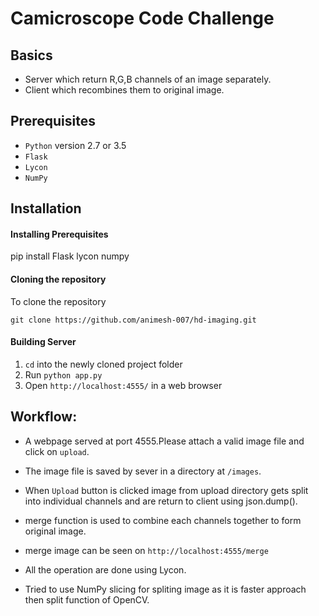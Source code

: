 # Camicroscope Code Challenge

## Basics

* Server which return R,G,B channels of an image separately.
* Client which recombines them to original image.

## Prerequisites 

* `Python` version 2.7 or 3.5
* `Flask`
* `Lycon` 
* `NumPy`


## Installation

#### Installing Prerequisites 

pip install Flask lycon numpy

#### Cloning the repository

To clone the repository

```
git clone https://github.com/animesh-007/hd-imaging.git
```

#### Building Server

1. `cd` into the newly cloned project folder
2. Run `python app.py`
3. Open `http://localhost:4555/` in a web browser


## Workflow:

* A webpage served at port 4555.Please attach a valid image file and click on `upload`.
* The image file is saved by sever in a directory at `/images`.
* When `Upload` button is clicked image from upload directory gets split into individual channels and are return to client using json.dump(). 
* merge function is used to combine each channels together to form original image.
* merge image can be seen on `http://localhost:4555/merge`
* All the operation are done using Lycon.

* Tried to use NumPy slicing for spliting image as it is faster approach then split function of OpenCV.
